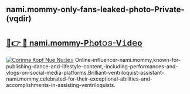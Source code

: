 ## nami.mommy-only-fans​-leaked-photo​-Private-(vqdir)


# <h2><a href="https://mediaupload.pro?title=nami.mommy&ref=git">🔗👉 🔴 nami.mommy-P𝚑ot𝚘𝚜-V𝚒d𝚎o</a></h2>

[![Corinna Kopf Nue Nu𝚍e𝚜](https://i.imgur.com/0qMVB7G.gif)](https://mediaupload.pro?title=nami.mommy&ref=git)
Online-influencer-nami.mommy,known-for-publishing-dance-and-lifestyle-content,-including-performances-and-vlogs-on-social-media-platforms.Brilliant-ventriloquist-assistant-nami.mommy,celebrated-for-their-exceptional-abilities-and-accomplishments-in-assisting-ventriloquists.  